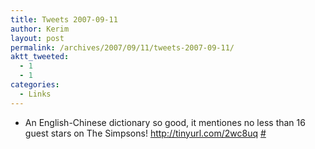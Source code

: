 ```yaml
---
title: Tweets 2007-09-11
author: Kerim
layout: post
permalink: /archives/2007/09/11/tweets-2007-09-11/
aktt_tweeted:
  - 1
  - 1
categories:
  - Links
---
```

  * An English-Chinese dictionary so good, it mentiones no less than 16 guest stars on The Simpsons! <a href="http://tinyurl.com/2wc8uq" onclick="_gaq.push(['_trackEvent', 'outbound-article', 'http://tinyurl.com/2wc8uq', 'http://tinyurl.com/2wc8uq']);"  rel="nofollow">http://tinyurl.com/2wc8uq</a> <a href="http://twitter.com/kerim/statuses/260124412" onclick="_gaq.push(['_trackEvent', 'outbound-article', 'http://twitter.com/kerim/statuses/260124412', '#']);" >#</a>

